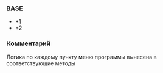 ### BASE
- *1
- *2

### Комментарий
Логика по каждому пункту меню программы вынесена в соответствующие методы